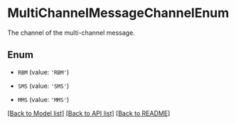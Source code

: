 # MultiChannelMessageChannelEnum

The channel of the multi-channel message.

## Enum

* `RBM` (value: `'RBM'`)

* `SMS` (value: `'SMS'`)

* `MMS` (value: `'MMS'`)

[[Back to Model list]](../README.md#documentation-for-models) [[Back to API list]](../README.md#documentation-for-api-endpoints) [[Back to README]](../README.md)


